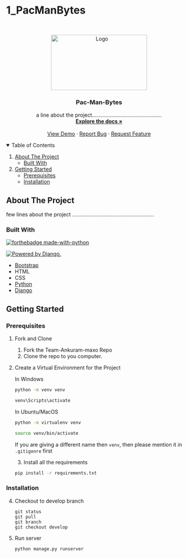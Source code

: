 # 1_PacManBytes
<!-- PROJECT LOGO -->
<br />
<p align="center">
  <a href="https://github.com/anmolag10/Hackathon_Dev">
    <img src="https://firebasestorage.googleapis.com/v0/b/pacmanbytes-8b0c7.appspot.com/o/Asset%206.png?alt=media&token=08aa9252-22a3-4bcb-8fb7-f1c11ff71df9" alt="Logo" width="260" height="150">
  </a>

  <h3 align="center">Pac-Man-Bytes</h3>

  <p align="center">
    a line about the project...............................................
    <br />
    <a href="https://github.com/anmolag10/Hackathon_Dev/blob/main/README.md"><strong>Explore the docs »</strong></a>
    <br />
    <br />
    <a href="https://github.com/anmolag10/Hackathon_Dev/blob/main/README.md">View Demo</a>
    ·
    <a href="https://github.com/anmolag10/Hackathon_Dev/blob/issues">Report Bug</a>
    ·
    <a href="https://github.com/anmolag10/Hackathon_Dev/blob/issues">Request Feature</a>
  </p>
</p>

<!-- TABLE OF CONTENTS -->
<details open="open">
  <summary>Table of Contents</summary>
  <ol>
    <li>
      <a href="#about-the-project">About The Project</a>
      <ul>
        <li><a href="#built-with">Built With</a></li>
      </ul>
    </li>
    <li>
      <a href="#getting-started">Getting Started</a>
      <ul>
        <li><a href="#prerequisites">Prerequisites</a></li>
        <li><a href="#installation">Installation</a></li>
      </ul>
    </li>
  </ol>
</details>

<!-- ABOUT THE PROJECT -->
## About The Project

few lines about the project .......................................................

### Built With
[![forthebadge made-with-python](http://ForTheBadge.com/images/badges/made-with-python.svg)](https://www.python.org/)

<a href="http://www.djangoproject.com/"><img src="https://www.djangoproject.com/m/img/badges/djangopowered126x54.gif" border="0" alt="Powered by Django." title="Powered by Django." /></a>

* [Bootstrap](https://getbootstrap.com)
* HTML
* CSS
* [Python](https://www.python.org/downloads/)
* [Django](https://www.djangoproject.com/)

<!-- GETTING STARTED -->
## Getting Started

### Prerequisites

1. Fork and Clone
    <ol>
    <li>Fork the Team-Ankuram-maxo Repo</li>
    <li>Clone the repo to you computer.</li>
    </ol>

2. Create a Virtual Environment for the Project

    In Windows
    ```bash
    python -m venv venv
    
    venv\Scripts\activate
    ```

    In Ubuntu/MacOS
    ```bash
    python -m virtualenv venv
    
    source venv/bin/activate
    ```
   
   If you are giving a different name then `venv`, then please mention it in `.gitigonre` first
   
   3. Install all the requirements

    ```bash
    pip install -r requirements.txt
    ```
   
### Installation
   

  4. Checkout to develop branch
       ```git
      git status
      git pull
      git branch
      git checkout develop

  5. Run server
      ```bash
      python manage.py runserver
      ```
 
